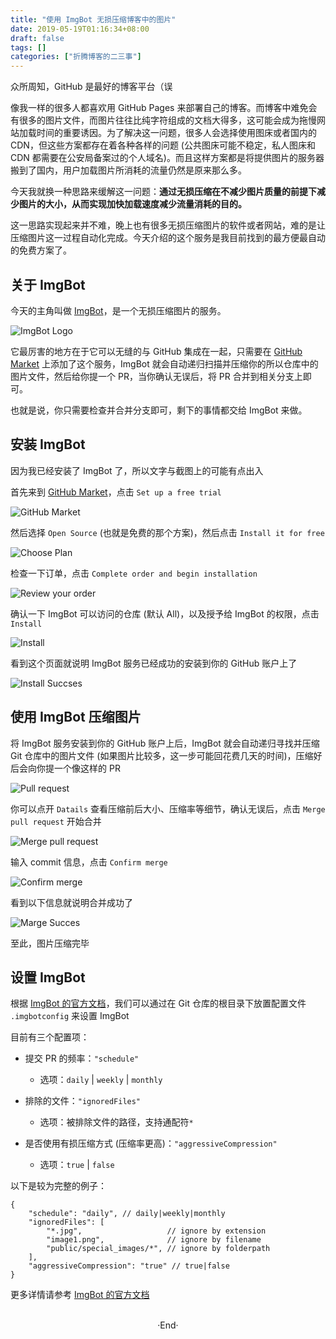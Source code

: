 ```yaml
---
title: "使用 ImgBot 无损压缩博客中的图片"
date: 2019-05-19T01:16:34+08:00
draft: false
tags: []
categories: ["折腾博客的二三事"]
---
```

<!-- 
![](https://mogeko.github.io/blog-images/r/066/)
<span class="spoiler" ></span>
&emsp;&emsp;
 -->

众所周知，GitHub 是最好的博客平台（误

像我一样的很多人都喜欢用 GitHub Pages 来部署自己的博客。而博客中难免会有很多的图片文件，而图片往往比纯字符组成的文档大得多，这可能会成为拖慢网站加载时间的重要诱因。为了解决这一问题，很多人会选择使用图床或者国内的 CDN，但这些方案都存在着各种各样的问题 (公共图床可能不稳定，私人图床和 CDN 都需要在公安局备案过的个人域名)。而且这样方案都是将提供图片的服务器搬到了国内，用户加载图片所消耗的流量仍然是原来那么多。

今天我就换一种思路来缓解这一问题：**通过无损压缩在不减少图片质量的前提下减少图片的大小，从而实现加快加载速度减少流量消耗的目的。**

这一思路实现起来并不难，晚上也有很多无损压缩图片的软件或者网站，难的是让压缩图片这一过程自动化完成。今天介绍的这个服务是我目前找到的最方便最自动的免费方案了。

## 关于 ImgBot

今天的主角叫做 [ImgBot](https://imgbot.net)，是一个无损压缩图片的服务。

![ImgBot Logo](https://mogeko.github.io/blog-images/r/066/imgbot_logo.png)

它最厉害的地方在于它可以无缝的与 GitHub 集成在一起，只需要在 [GitHub Market](https://github.com/marketplace/imgbot) 上添加了这个服务，ImgBot 就会自动递归扫描并压缩你的所以仓库中的图片文件，然后给你提一个 PR，当你确认无误后，将 PR 合并到相关分支上即可。

也就是说，你只需要检查并合并分支即可，剩下的事情都交给 ImgBot 来做。

## 安装 ImgBot

因为我已经安装了 ImgBot 了，所以文字与截图上的可能有点出入 

首先来到 [GitHub Market](https://github.com/marketplace/imgbot)，点击 `Set up a free trial`

![GitHub Market](https://mogeko.github.io/blog-images/r/066/github_market.png)

然后选择 `Open Source` (也就是免费的那个方案)，然后点击 `Install it for free`

![Choose Plan](https://mogeko.github.io/blog-images/r/066/choose_plan.png)

检查一下订单，点击 `Complete order and begin installation`

![Review your order](https://mogeko.github.io/blog-images/r/066/review_order.png)

确认一下 ImgBot 可以访问的仓库 (默认 All)，以及授予给 ImgBot 的权限，点击 `Install`

![Install](https://mogeko.github.io/blog-images/r/066/install.png)

看到这个页面就说明 ImgBot 服务已经成功的安装到你的 GitHub 账户上了

![Install Succses](https://mogeko.github.io/blog-images/r/066/install_succese.png)

## 使用 ImgBot 压缩图片

将 ImgBot 服务安装到你的 GitHub 账户上后，ImgBot 就会自动递归寻找并压缩 Git 仓库中的图片文件 (如果图片比较多，这一步可能回花费几天的时间)，压缩好后会向你提一个像这样的 PR

![Pull request](https://mogeko.github.io/blog-images/r/066/pr_exm.png)

你可以点开 `Datails` 查看压缩前后大小、压缩率等细节，确认无误后，点击 `Merge pull request` 开始合并

![Merge pull request](https://mogeko.github.io/blog-images/r/066/merge_pull_request.png)

输入 commit 信息，点击 `Confirm merge`

![Confirm merge](https://mogeko.github.io/blog-images/r/066/confirm_merge.png)

看到以下信息就说明合并成功了

![Marge Succes](https://mogeko.github.io/blog-images/r/066/marge_succes.png)

至此，图片压缩完毕

## 设置 ImgBot

根据 [ImgBot 的官方文档](https://imgbot.net/docs)，我们可以通过在 Git 仓库的根目录下放置配置文件 `.imgbotconfig` 来设置 ImgBot

目前有三个配置项：

- 提交 PR 的频率：`"schedule"`
  - 选项：`daily` | `weekly` | `monthly`
- 排除的文件：`"ignoredFiles"`
  - 选项：被排除文件的路径，支持通配符`*`

- 是否使用有损压缩方式 (压缩率更高)：`"aggressiveCompression"`
  - 选项：`true` | `false`

以下是较为完整的例子：

```.imgbotconfig
{
    "schedule": "daily", // daily|weekly|monthly
    "ignoredFiles": [
        "*.jpg",                   // ignore by extension
        "image1.png",              // ignore by filename
        "public/special_images/*", // ignore by folderpath
    ],
    "aggressiveCompression": "true" // true|false
}
```

更多详情请参考 [ImgBot 的官方文档](https://imgbot.net/docs)





<br>

<center>  ·End·  </center>